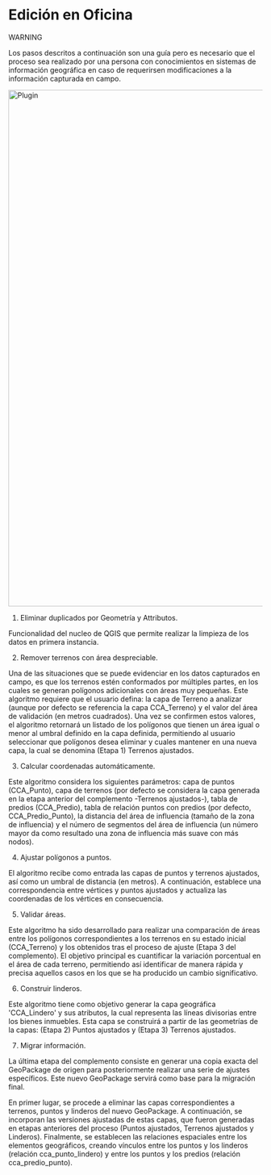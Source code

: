# Edición en Oficina

<div class="warning">
<p class="admonition-title">WARNING</p>
<p>Los pasos descritos a continuación son una guía pero es necesario que el proceso sea realizado por una persona con conocimientos en sistemas de información geográfica en caso de requerirsen modificaciones a la información capturada en campo.</p>
</div>

<a class="" data-lightbox="Plugin" href="_static/plugin.gif" title="Plugin" data-title="Plugin"><img src="_static/plugin.gif" class="align-center" width="1024px" alt="Plugin">
</a>

1. Eliminar duplicados por Geometría y Attributos.

Funcionalidad del nucleo de QGIS que permite realizar la limpieza de los datos en primera instancia. 

2. Remover terrenos con área despreciable.

Una de las situaciones que se puede evidenciar en los datos capturados en campo, es que los terrenos estén conformados por múltiples partes, en los cuales se generan polígonos adicionales con áreas muy pequeñas. Este algoritmo requiere que el usuario defina: la capa de Terreno a analizar (aunque por defecto se referencia la capa CCA_Terreno) y el valor del área de validación (en metros cuadrados). Una vez se confirmen estos valores, el algoritmo retornará un listado de los polígonos que tienen un área igual o menor al umbral definido en la capa definida, permitiendo al usuario seleccionar que polígonos desea eliminar y cuales mantener en una nueva capa, la cual se denomina (Etapa 1) Terrenos ajustados.

3. Calcular coordenadas automáticamente.

Este algoritmo considera los siguientes parámetros: capa de puntos (CCA_Punto), capa de terrenos (por defecto se considera la capa generada en la etapa anterior del complemento -Terrenos ajustados-), tabla de predios (CCA_Predio), tabla de relación puntos con predios (por defecto, CCA_Predio_Punto), la distancia del área de influencia (tamaño de la zona de influencia) y el número de segmentos del área de influencia (un número mayor da como resultado una zona de influencia más suave con más nodos).

4. Ajustar polígonos a puntos.

El algoritmo recibe como entrada las capas de puntos y terrenos ajustados, así como un umbral de distancia (en metros). A continuación, establece una correspondencia entre vértices y puntos ajustados y actualiza las coordenadas de los vértices en consecuencia.

5. Validar áreas.

Este algoritmo ha sido desarrollado para realizar una comparación de áreas entre los polígonos correspondientes a los terrenos en su estado inicial (CCA_Terreno) y los obtenidos tras el proceso de ajuste (Etapa 3 del complemento). El objetivo principal es cuantificar la variación porcentual en el área de cada terreno, permitiendo así identificar de manera rápida y precisa aquellos casos en los que se ha producido un cambio significativo.

6. Construir linderos.

Este algoritmo tiene como objetivo generar la capa geográfica 'CCA_Lindero' y sus atributos, la cual representa las líneas divisorias entre los bienes inmuebles. Esta capa se construirá a partir de las geometrías de la capas: (Etapa 2) Puntos ajustados y (Etapa 3) Terrenos ajustados. 

7. Migrar información.

La última etapa del complemento consiste en generar una copia exacta del GeoPackage de origen para posteriormente realizar una serie de ajustes específicos. Este nuevo GeoPackage servirá como base para la migración final.

En primer lugar, se procede a eliminar las capas correspondientes a terrenos, puntos y linderos del nuevo GeoPackage. A continuación, se incorporan las versiones ajustadas de estas capas, que fueron generadas en etapas anteriores del proceso (Puntos ajustados, Terrenos ajustados y Linderos). Finalmente, se establecen las relaciones espaciales entre los elementos geográficos, creando vínculos entre los puntos y los linderos (relación cca_punto_lindero) y entre los puntos y los predios (relación cca_predio_punto).